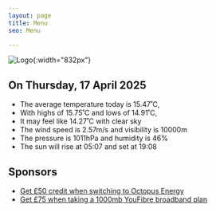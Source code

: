 ```yaml
---
layout: page
title: Menu
seo: Menu

---
```


![Logo](/images/logo.jpg){:width="832px"}

<!-- weather_marker starts -->
## On Thursday, 17 April 2025

- The average temperature today is 15.47˚C,
- With highs of 15.75˚C and lows of 14.91˚C,
- It may feel like 14.27˚C with clear sky
- The wind speed is 2.57m/s and visibility is 10000m
- The pressure is 1011hPa and humidity is 46%
- The sun will rise at 05:07 and set at 19:08

<!-- weather_marker ends -->

## Sponsors

- [Get £50 credit when switching to Octopus Energy](https://bit.ly/3oD1nnS)
- [Get £75 when taking a 1000mb YouFibre broadband plan](https://aklam.io/91zWhU?)




